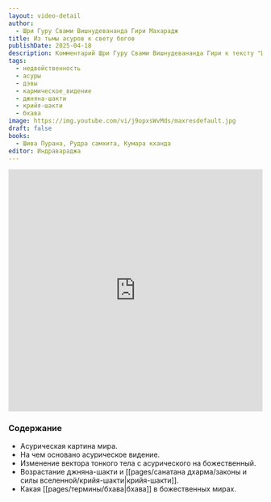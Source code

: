```yaml
---
layout: video-detail
author:
  - Шри Гуру Свами Вишнудевананда Гири Махарадж
title: Из тьмы асуров к свету богов
publishDate: 2025-04-18
description: Комментарий Шри Гуру Свами Вишнудевананда Гири к тексту "Шива Пурана" (Рудра самхита, Кумара кханда, глава 12).
tags:
  - недвойственность
  - асуры
  - дэвы
  - кармическое_видение
  - джняна-шакти
  - крийя-шакти
  - бхава
image: https://img.youtube.com/vi/j9opxsWvMds/maxresdefault.jpg
draft: false
books:
  - Шива Пурана, Рудра самхита, Кумара кханда
editor: Индравараджа
---
```


<iframe width="100%" height="480px" src="https://www.youtube.com/embed/j9opxsWvMds" title="YouTube video player" frameborder="0" allow="accelerometer; autoplay; clipboard-write; encrypted-media; gyroscope; picture-in-picture; web-share" referrerpolicy="strict-origin-when-cross-origin" allowfullscreen></iframe>

### Содержание

- Асурическая картина мира.
- На чем основано асурическое видение.
- Изменение вектора тонкого тела с асурического на божественный.
- Возрастание джняна-шакти и [[pages/санатана дхарма/законы и силы вселенной/крийя-шакти|крийя-шакти]].
- Какая [[pages/термины/бхава|бхава]] в божественных мирах.